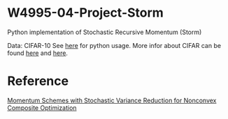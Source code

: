 # W4995-04-Project-Storm
Python implementation of Stochastic Recursive Momentum (Storm)

Data: CIFAR-10
See [here](https://github.com/EN10/CIFAR) for python usage. More infor about CIFAR can be found [here](https://www.cs.toronto.edu/~kriz/cifar.html) and [here](https://pytorch.org/tutorials/beginner/blitz/cifar10_tutorial.html).

# Reference
[Momentum Schemes with Stochastic Variance Reduction for Nonconvex Composite Optimization](https://arxiv.org/abs/1902.02715)
